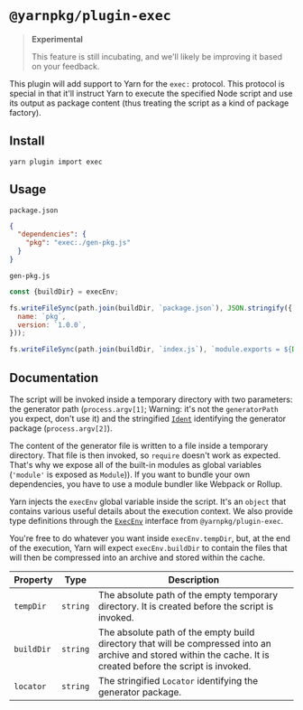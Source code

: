 # `@yarnpkg/plugin-exec`

> **Experimental**
>
> This feature is still incubating, and we'll likely be improving it based on your feedback.

This plugin will add support to Yarn for the `exec:` protocol. This protocol is special in that it'll instruct Yarn to execute the specified Node script and use its output as package content (thus treating the script as a kind of package factory).

## Install

```
yarn plugin import exec
```

## Usage

`package.json`

```json
{
  "dependencies": {
    "pkg": "exec:./gen-pkg.js"
  }
}
```

`gen-pkg.js`

```js
const {buildDir} = execEnv;

fs.writeFileSync(path.join(buildDir, `package.json`), JSON.stringify({
  name: `pkg`,
  version: `1.0.0`,
}));

fs.writeFileSync(path.join(buildDir, `index.js`), `module.exports = ${Date.now()};\n`);
```

## Documentation

The script will be invoked inside a temporary directory with two parameters: the generator path (`process.argv[1]`; Warning: it's not the `generatorPath` you expect, don't use it) and the stringified [`Ident`](/api/interfaces/yarnpkg_core.ident.html) identifying the generator package (`process.argv[2]`).

The content of the generator file is written to a file inside a temporary directory. That file is then invoked, so `require` doesn't work as expected. That's why we expose all of the built-in modules as global variables (`'module'` is exposed as `Module`)). If you want to bundle your own dependencies, you have to use a module bundler like Webpack or Rollup.

Yarn injects the `execEnv` global variable inside the script. It's an `object` that contains various useful details about the execution context. We also provide type definitions through the [`ExecEnv`](/api/interfaces/plugin_exec.execenv.html) interface from `@yarnpkg/plugin-exec`.

You're free to do whatever you want inside `execEnv.tempDir`, but, at the end of the execution, Yarn will expect `execEnv.buildDir` to contain the files that will then be compressed into an archive and stored within the cache.

| Property   | Type     | Description                                                                                                                                                     |
| ---------- | -------- | --------------------------------------------------------------------------------------------------------------------------------------------------------------- |
| `tempDir`  | `string` | The absolute path of the empty temporary directory. It is created before the script is invoked.                                                                 |
| `buildDir` | `string` | The absolute path of the empty build directory that will be compressed into an archive and stored within the cache. It is created before the script is invoked. |
| `locator`  | `string` | The stringified `Locator` identifying the generator package.                                                                                                    |

